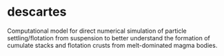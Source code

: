 # descartes
Computational model for direct numerical simulation of particle settling/flotation from suspension to better understand the formation of cumulate stacks and flotation crusts from melt-dominated magma bodies.
